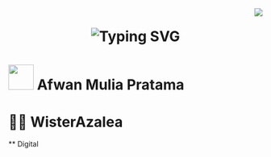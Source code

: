 <img align="right" src="https://visitor-badge.laobi.icu/badge?page_id=Afwann.Afwann" />

<h1 align="center">
    <img src="https://readme-typing-svg.herokuapp.com?font=Tiny5&size=35&duration=3000&color=33FF00&center=true&vCenter=true&random=false&width=700&lines=~%24+echo+'Welcome%2C+Adventurer+!+%E2%9A%94+';~%24+sudo+pacman+-Syu+git-adv;~%24+usr%2Fbin%2Fgit-adv;~%24+%5B+%E2%96%88%E2%96%88%E2%96%88%E2%96%88%E2%96%88%E2%96%88%E2%96%88%E2%96%88%E2%96%88%E2%96%88+%5D+100%25;~%24+'Initiating+Quests%3A+Open+Source+Project';~%24+'Let+the+Adventure+Begin...!+%E2%9A%94'" alt="Typing SVG" /></a>
</h1>
<div align="left">

# <img src="https://i.pinimg.com/originals/9c/6d/a8/9c6da87a758a7e919f54e564d9930bbe.gif" width="50"> Afwan Mulia Pratama 

# 🧙‍♂️ WisterAzalea

** Digital